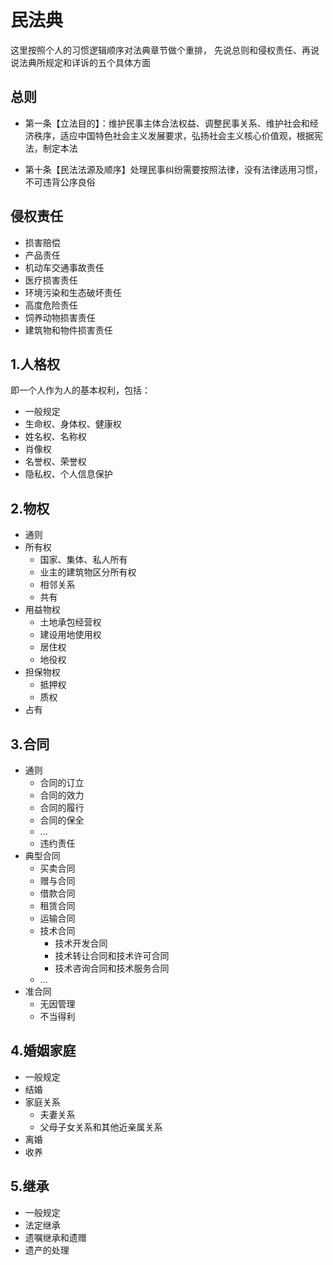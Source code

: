 # 民法典

这里按照个人的习惯逻辑顺序对法典章节做个重排，
先说总则和侵权责任、再说说法典所规定和详诉的五个具体方面

## 总则
- 第一条【立法目的】：维护民事主体合法权益、调整民事关系、维护社会和经济秩序，适应中国特色社会主义发展要求，弘扬社会主义核心价值观，根据宪法，制定本法

- 第十条【民法法源及顺序】处理民事纠纷需要按照法律，没有法律适用习惯，不可违背公序良俗

## 侵权责任
- 损害赔偿
- 产品责任
- 机动车交通事故责任
- 医疗损害责任
- 环境污染和生态破坏责任
- 高度危险责任
- 饲养动物损害责任
- 建筑物和物件损害责任


## 1.人格权
即一个人作为人的基本权利，包括：
- 一般规定
- 生命权、身体权、健康权
- 姓名权、名称权
- 肖像权
- 名誉权、荣誉权
- 隐私权、个人信息保护

## 2.物权
- 通则
- 所有权
  - 国家、集体、私人所有
  - 业主的建筑物区分所有权
  - 相邻关系
  - 共有
- 用益物权
  - 土地承包经营权
  - 建设用地使用权
  - 居住权
  - 地役权
- 担保物权
  - 抵押权
  - 质权
- 占有

## 3.合同
- 通则
  - 合同的订立
  - 合同的效力
  - 合同的履行
  - 合同的保全
  - ...
  - 违约责任
- 典型合同
  - 买卖合同
  - 赠与合同
  - 借款合同
  - 租赁合同
  - 运输合同
  - 技术合同
    - 技术开发合同
    - 技术转让合同和技术许可合同
    - 技术咨询合同和技术服务合同
  - ...
- 准合同
  - 无因管理
  - 不当得利

## 4.婚姻家庭
- 一般规定
- 结婚
- 家庭关系
  - 夫妻关系
  - 父母子女关系和其他近亲属关系
- 离婚
- 收养

## 5.继承
- 一般规定
- 法定继承
- 遗嘱继承和遗赠
- 遗产的处理

